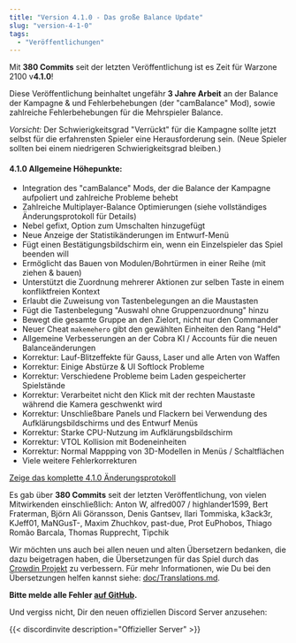 ```yaml
---
title: "Version 4.1.0 - Das große Balance Update"
slug: "version-4-1-0"
tags:
  - "Veröffentlichungen"
---
```


Mit **380 Commits** seit der letzten Veröffentlichung ist es Zeit für Warzone 2100 v**4.1.0**!

Diese Veröffentlichung beinhaltet ungefähr **3 Jahre Arbeit** an der Balance der Kampagne & und Fehlerbehebungen (der "camBalance" Mod), sowie zahlreiche Fehlerbehebungen für die Mehrspieler Balance.

*Vorsicht:* Der Schwierigkeitsgrad "Verrückt" für die Kampagne sollte jetzt selbst für die erfahrensten Spieler eine Herausforderung sein. (Neue Spieler sollten bei einem niedrigeren Schwierigkeitsgrad bleiben.)

#### 4.1.0 Allgemeine Höhepunkte:

- Integration des "camBalance" Mods, der die Balance der Kampagne aufpoliert und zahlreiche Probleme behebt
- Zahlreiche Multiplayer-Balance Optimierungen (siehe vollständiges Änderungsprotokoll für Details)
- Nebel gefixt, Option zum Umschalten hinzugefügt
- Neue Anzeige der Statistikänderungen im Entwurf-Menü
- Fügt einen Bestätigungsbildschirm ein, wenn ein Einzelspieler das Spiel beenden will
- Ermöglicht das Bauen von Modulen/Bohrtürmen in einer Reihe (mit ziehen & bauen)
- Unterstützt die Zuordnung mehrerer Aktionen zur selben Taste in einem konfliktfreien Kontext
- Erlaubt die Zuweisung von Tastenbelegungen an die Maustasten
- Fügt die Tastenbelegung "Auswahl ohne Gruppenzuordnung" hinzu
- Bewegt die gesamte Gruppe an den Zielort, nicht nur den Commander
- Neuer Cheat `makemehero` gibt den gewählten Einheiten den Rang "Held"
- Allgemeine Verbesserungen an der Cobra KI / Accounts für die neuen Balanceänderungen
- Korrektur: Lauf-Blitzeffekte für Gauss, Laser und alle Arten von Waffen
- Korrektur: Einige Abstürze & UI Softlock Probleme
- Korrektur: Verschiedene Probleme beim Laden gespeicherter Spielstände
- Korrektur: Verarbeitet nicht den Klick mit der rechten Maustaste während die Kamera geschwenkt wird
- Korrektur: Unschließbare Panels und Flackern bei Verwendung des Aufklärungsbildschirms und des Entwurf Menüs
- Korrektur: Starke CPU-Nutzung im Aufklärungsbildschirm
- Korrektur: VTOL Kollision mit Bodeneinheiten
- Korrektur: Normal Mappping von 3D-Modellen in Menüs / Schaltflächen
- Viele weitere Fehlerkorrekturen

[Zeige das komplette 4.1.0 Änderungsprotokoll](https://github.com/Warzone2100/warzone2100/raw/4.1.0/ChangeLog)

Es gab über **380 Commits** seit der letzten Veröffentlichung, von vielen Mitwirkenden einschließlich: Anton W, alfred007 / highlander1599, Bert Fraterman, Björn Ali Göransson, Denis Gantsev, Ilari Tommiska, k3ack3r, KJeff01, MaNGusT-, Maxim Zhuchkov, past-due, Prot EuPhobos, Thiago Romão Barcala, Thomas Rupprecht, Tipchik

Wir möchten uns auch bei allen neuen und alten Übersetzern bedanken, die dazu beigetragen haben, die Übersetzungen für das Spiel durch das [Crowdin Projekt](https://crowdin.com/project/warzone2100) zu verbessern. Für mehr Informationen, wie Du bei den Übersetzungen helfen kannst siehe: [doc/Translations.md](https://github.com/Warzone2100/warzone2100/blob/master/doc/Translations.md#how-do-i-help-translate).

**Bitte melde alle Fehler [auf GitHub](https://github.com/Warzone2100/warzone2100/issues).**

Und vergiss nicht, Dir den neuen offiziellen Discord Server anzusehen:

{{< discordinvite description="Offizieller Server" >}}
